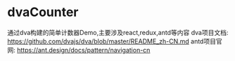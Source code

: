 # dvaCounter
通过dva构建的简单计数器Demo,主要涉及react,redux,antd等内容
dva项目文档: https://github.com/dvajs/dva/blob/master/README_zh-CN.md
antd项目官网: https://ant.design/docs/pattern/navigation-cn
